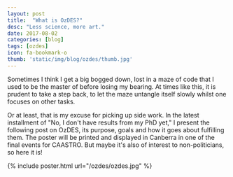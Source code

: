 ```yaml
---
layout: post
title:  "What is OzDES?"
desc: "Less science, more art."
date: 2017-08-02
categories: [blog]
tags: [ozdes]
icon: fa-bookmark-o
thumb: 'static/img/blog/ozdes/thumb.jpg'
---
```


Sometimes I think I get a big bogged down, lost in a maze of code
that I used to be the master of before losing my bearing. At times like this,
it is prudent to take a step back, to let the maze untangle itself slowly
whilst one focuses on other tasks.

Or at least, that is my excuse for picking up side work. In the latest installment
of "No, I don't have results from my PhD yet," I present the following post on OzDES, its purpose,
goals and how it goes about fulfilling them. The poster will be printed and displayed
in Canberra in one of the final events for CAASTRO. But maybe it's
also of interest to non-politicians, so here it is!


{% include poster.html url="/ozdes/ozdes.jpg"  %}
